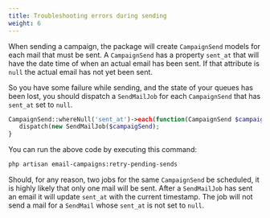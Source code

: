 ```yaml
---
title: Troubleshooting errors during sending
weight: 6
---
```


When sending a campaign, the package will create `CampaignSend` models for each mail that must be sent. A `CampaignSend` has a property `sent_at` that will have the date time of when an actual email has been sent. If that attribute is `null` the actual email has not yet been sent.

So you have some failure while sending, and the state of your queues has been lost, you should dispatch a `SendMailJob` for each `CampaignSend` that has `sent_at` set to `null`.

```php
CampaignSend::whereNull('sent_at')->each(function(CampaignSend $campaignSend) {
   dispatch(new SendMailJob($campaigSend);
}
```

You can run the above code by executing this command:

```bash
php artisan email-campaigns:retry-pending-sends
```

Should, for any reason, two jobs for the same `CampaignSend` be scheduled, it is highly likely that only one mail will be sent. After a `SendMailJob` has sent an email it will update `sent_at` with the current timestamp. The job will not send a mail for a `SendMail` whose `sent_at` is not set to `null`.

